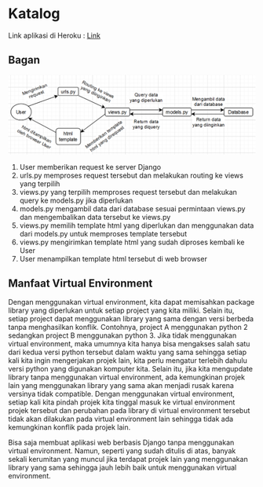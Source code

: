 # Katalog

Link aplikasi di Heroku : [Link](https://pbp-tugas-2-insta-x.herokuapp.com/katalog)

## Bagan

![Bagan](./Bagan.png?raw=true)

1. User memberikan request ke server Django
2. urls.py memproses request tersebut dan melakukan routing ke views yang terpilih
3. views.py yang terpilih memproses request tersebut dan melakukan query ke models.py jika diperlukan
4. models.py mengambil data dari database sesuai permintaan views.py dan mengembalikan data tersebut ke views.py
5. views.py memilih template html yang diperlukan dan menggunakan data dari models.py untuk memproses template tersebut
6. views.py mengirimkan template html yang sudah diproses kembali ke User
7. User menampilkan template html tersebut di web browser

## Manfaat Virtual Environment

Dengan menggunakan virtual environment, kita dapat memisahkan package library yang diperlukan untuk setiap project yang kita miliki.
Selain itu, setiap project dapat menggunakan library yang sama dengan versi berbeda tanpa menghasilkan konflik.
Contohnya, project A menggunakan python 2 sedangkan project B menggunakan python 3. Jika tidak menggunakan virtual environment, maka
umumnya kita hanya bisa mengakses salah satu dari kedua versi python tersebut dalam waktu yang sama sehingga setiap kali kita ingin
mengerjakan projek lain, kita perlu mengatur terlebih dahulu versi python yang digunakan komputer kita. Selain itu, jika kita mengupdate
library tanpa menggunakan virtual environment, ada kemungkinan projek lain yang menggunakan library yang sama akan menjadi rusak karena
versinya tidak compatible. Dengan menggunakan virtual environment, setiap kali kita pindah projek kita tinggal masuk ke virtual
environment projek tersebut dan perubahan pada library di virtual environment tersebut tidak akan dilakukan pada virtual environment
lain sehingga tidak ada kemungkinan konflik pada projek lain.

Bisa saja membuat aplikasi web berbasis Django tanpa menggunakan virtual environment. Namun, seperti yang sudah ditulis di atas,
banyak sekali kerumitan yang muncul jika terdapat projek lain yang menggunakan library yang sama sehingga jauh lebih baik untuk
menggunakan virtual environment.